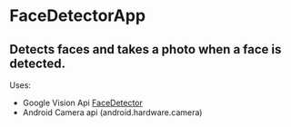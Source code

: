 # FaceDetectorApp

## Detects faces and takes a photo when a face is detected. 

Uses: 
- Google Vision Api [FaceDetector](https://developers.google.com/android/reference/com/google/android/gms/vision/face/FaceDetector])
- Android Camera api (android.hardware.camera)
